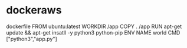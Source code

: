# dockeraws
dockerfile
FROM ubuntu:latest
WORKDIR /app
COPY . /app
RUN apt-get update && apt-get insatll -y python3 python-pip
ENV NAME world
CMD ["python3","app.py"]
